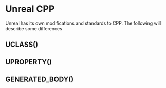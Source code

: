 # Unreal CPP
Unreal has its own modifications and standards to CPP. The following will describe some differences

## UCLASS()
## UPROPERTY()
## GENERATED_BODY()
